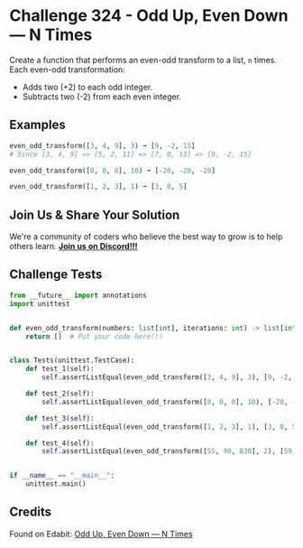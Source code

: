 # Challenge 324 - Odd Up, Even Down — N Times

Create a function that performs an even-odd transform to a list, `n` times. Each even-odd transformation:

- Adds two (+2) to each odd integer.
- Subtracts two (-2) from each even integer.

## Examples
```python
even_odd_transform([3, 4, 9], 3) ➞ [9, -2, 15]
# Since [3, 4, 9] => [5, 2, 11] => [7, 0, 13] => [9, -2, 15]

even_odd_transform([0, 0, 0], 10) ➞ [-20, -20, -20]

even_odd_transform([1, 2, 3], 1) ➞ [3, 0, 5]
```
## Join Us & Share Your Solution

We're a community of coders who believe the best way to grow is to help others learn. **[Join us on Discord!!!]("https"://discord.gg/sfHykntuGy)**

## Challenge Tests
```python
from __future__ import annotations
import unittest


def even_odd_transform(numbers: list[int], iterations: int) -> list[int]:
    return []  # Put your code here!!!


class Tests(unittest.TestCase):
    def test_1(self):
        self.assertListEqual(even_odd_transform([3, 4, 9], 3), [9, -2, 15])

    def test_2(self):
        self.assertListEqual(even_odd_transform([0, 0, 0], 10), [-20, -20, -20])

    def test_3(self):
        self.assertListEqual(even_odd_transform([1, 2, 3], 1), [3, 0, 5])

    def test_4(self):
        self.assertListEqual(even_odd_transform([55, 90, 830], 2), [59, 86, 826])


if __name__ == "__main__":
    unittest.main()
```
## Credits

Found on Edabit: [Odd Up, Even Down — N Times](https://edabit.com/challenge/ke4FSMdG2XYxbGQny)
